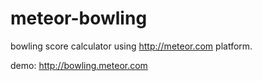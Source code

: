 meteor-bowling
==============

bowling score calculator using http://meteor.com platform.

demo: http://bowling.meteor.com
